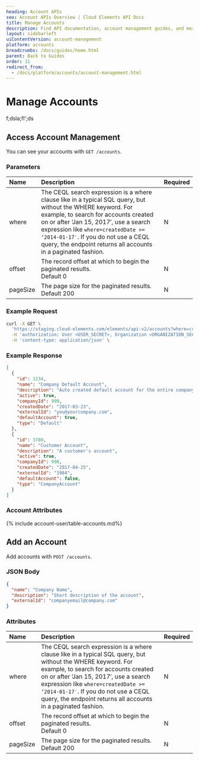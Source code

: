 ```yaml
---
heading: Account APIs
seo: Account APIs Overview | Cloud Elements API Docs
title: Manage Accounts
description: Find API documentation, account management guides, and more on all of the currently supported Account APIs.
layout: sidebarleft
uiContentVersion: account-management
platform: accounts
breadcrumbs: /docs/guides/home.html
parent: Back to Guides
order: 11
redirect_from:
  - /docs/platform/accounts/account-management.html
---
```


# Manage Accounts

f;dsla;fl';ds

## Access Account Management

You can see your accounts with `GET /accounts`.

### Parameters

| Name | Description   | Required |
| :------------- | :------------- | :------------- |
|  where  |  The CEQL search expression is a where clause like in a typical SQL query, but without the WHERE keyword. For example, to search for accounts created on or after ‘Jan 15, 2017′, use a search expression like `where=createdDate >= ‘2014-01-17′`. If you do not use a CEQL query, the endpoint returns all accounts in a paginated fashion.  | N |
|  offset  |  The record offset at which to begin the paginated results.</br>Default 0  | N |
|  pageSize  |  The page size for the paginated results.</br>Default 200  | N |

### Example Request

```bash
curl -X GET \
  'https://staging.cloud-elements.com/elements/api-v2/accounts?where=createdDate%3E'\''2017-01-15'\''&offset=1&pageSize=200' \
  -H 'authorization: User <USER_SECRET>, Organization <ORGANIZATION_SECRET>' \
  -H 'content-type: application/json' \
  ```

### Example Response

```json
[
  {
    "id": 1234,
    "name": "Company Default Account",
    "description": "Auto created default account for the entire company",
    "active": true,
    "companyId": 999,
    "createdDate": "2017-03-23",
    "externalId": "you@yourcompany.com",
    "defaultAccount": true,
    "type": "Default"
  },
  {
    "id": 3780,
    "name": "Customer Account",
    "description": "A customer's account",
    "active": true,
    "companyId": 998,
    "createdDate": "2017-04-25",
    "externalId": "1984",
    "defaultAccount": false,
    "type": "CompanyAccount"
  }
]
```

### Account Attributes

{% include account-user/table-accounts.md%}

## Add an Account

Add accounts with `POST /accounts`.

### JSON Body

```json
{
  "name": "Company Name",
  "description": "Short description of the account",
  "externalId": "companyemail@company.com"
}
```

### Attributes

| Name | Description   | Required |
| :------------- | :------------- | :------------- |
|  where  |  The CEQL search expression is a where clause like in a typical SQL query, but without the WHERE keyword. For example, to search for accounts created on or after ‘Jan 15, 2017′, use a search expression like `where=createdDate >= ‘2014-01-17′`. If you do not use a CEQL query, the endpoint returns all accounts in a paginated fashion.  | N |
|  offset  |  The record offset at which to begin the paginated results.</br>Default 0  | N |
|  pageSize  |  The page size for the paginated results.</br>Default 200  | N |
